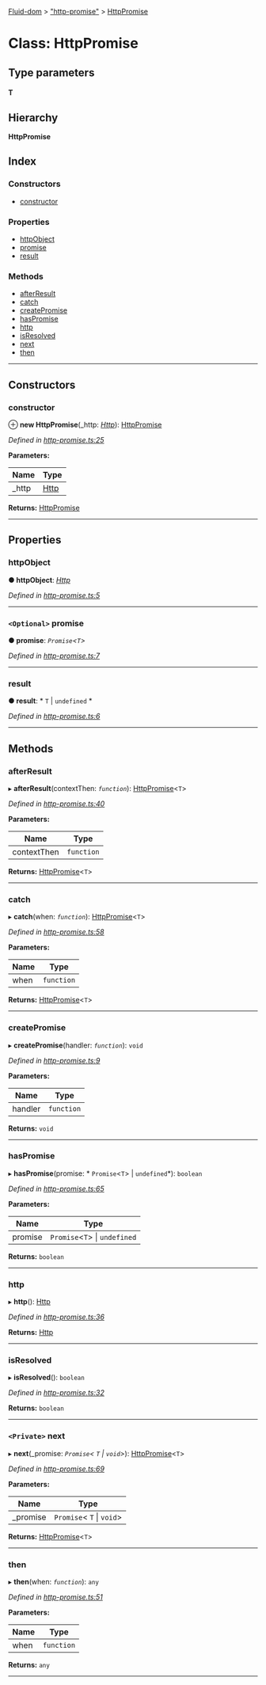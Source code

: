 [Fluid-dom](../README.md) > ["http-promise"](../modules/_http_promise_.md) > [HttpPromise](../classes/_http_promise_.httppromise.md)

# Class: HttpPromise

## Type parameters
#### T 
## Hierarchy

**HttpPromise**

## Index

### Constructors

* [constructor](_http_promise_.httppromise.md#constructor)

### Properties

* [httpObject](_http_promise_.httppromise.md#httpobject)
* [promise](_http_promise_.httppromise.md#promise)
* [result](_http_promise_.httppromise.md#result)

### Methods

* [afterResult](_http_promise_.httppromise.md#afterresult)
* [catch](_http_promise_.httppromise.md#catch)
* [createPromise](_http_promise_.httppromise.md#createpromise)
* [hasPromise](_http_promise_.httppromise.md#haspromise)
* [http](_http_promise_.httppromise.md#http)
* [isResolved](_http_promise_.httppromise.md#isresolved)
* [next](_http_promise_.httppromise.md#next)
* [then](_http_promise_.httppromise.md#then)

---

## Constructors

<a id="constructor"></a>

###  constructor

⊕ **new HttpPromise**(_http: *[Http](_http_.http.md)*): [HttpPromise](_http_promise_.httppromise.md)

*Defined in [http-promise.ts:25](https://github.com/WazzaMo/fluid-dom/blob/0ae4ee4/src/http-promise.ts#L25)*

**Parameters:**

| Name | Type |
| ------ | ------ |
| _http | [Http](_http_.http.md) |

**Returns:** [HttpPromise](_http_promise_.httppromise.md)

___

## Properties

<a id="httpobject"></a>

###  httpObject

**● httpObject**: *[Http](_http_.http.md)*

*Defined in [http-promise.ts:5](https://github.com/WazzaMo/fluid-dom/blob/0ae4ee4/src/http-promise.ts#L5)*

___
<a id="promise"></a>

### `<Optional>` promise

**● promise**: *`Promise`<`T`>*

*Defined in [http-promise.ts:7](https://github.com/WazzaMo/fluid-dom/blob/0ae4ee4/src/http-promise.ts#L7)*

___
<a id="result"></a>

###  result

**● result**: * `T` &#124; `undefined`
*

*Defined in [http-promise.ts:6](https://github.com/WazzaMo/fluid-dom/blob/0ae4ee4/src/http-promise.ts#L6)*

___

## Methods

<a id="afterresult"></a>

###  afterResult

▸ **afterResult**(contextThen: *`function`*): [HttpPromise](_http_promise_.httppromise.md)<`T`>

*Defined in [http-promise.ts:40](https://github.com/WazzaMo/fluid-dom/blob/0ae4ee4/src/http-promise.ts#L40)*

**Parameters:**

| Name | Type |
| ------ | ------ |
| contextThen | `function` |

**Returns:** [HttpPromise](_http_promise_.httppromise.md)<`T`>

___
<a id="catch"></a>

###  catch

▸ **catch**(when: *`function`*): [HttpPromise](_http_promise_.httppromise.md)<`T`>

*Defined in [http-promise.ts:58](https://github.com/WazzaMo/fluid-dom/blob/0ae4ee4/src/http-promise.ts#L58)*

**Parameters:**

| Name | Type |
| ------ | ------ |
| when | `function` |

**Returns:** [HttpPromise](_http_promise_.httppromise.md)<`T`>

___
<a id="createpromise"></a>

###  createPromise

▸ **createPromise**(handler: *`function`*): `void`

*Defined in [http-promise.ts:9](https://github.com/WazzaMo/fluid-dom/blob/0ae4ee4/src/http-promise.ts#L9)*

**Parameters:**

| Name | Type |
| ------ | ------ |
| handler | `function` |

**Returns:** `void`

___
<a id="haspromise"></a>

###  hasPromise

▸ **hasPromise**(promise: * `Promise`<`T`> &#124; `undefined`*): `boolean`

*Defined in [http-promise.ts:65](https://github.com/WazzaMo/fluid-dom/blob/0ae4ee4/src/http-promise.ts#L65)*

**Parameters:**

| Name | Type |
| ------ | ------ |
| promise |  `Promise`<`T`> &#124; `undefined`|

**Returns:** `boolean`

___
<a id="http"></a>

###  http

▸ **http**(): [Http](_http_.http.md)

*Defined in [http-promise.ts:36](https://github.com/WazzaMo/fluid-dom/blob/0ae4ee4/src/http-promise.ts#L36)*

**Returns:** [Http](_http_.http.md)

___
<a id="isresolved"></a>

###  isResolved

▸ **isResolved**(): `boolean`

*Defined in [http-promise.ts:32](https://github.com/WazzaMo/fluid-dom/blob/0ae4ee4/src/http-promise.ts#L32)*

**Returns:** `boolean`

___
<a id="next"></a>

### `<Private>` next

▸ **next**(_promise: *`Promise`< `T` &#124; `void`>*): [HttpPromise](_http_promise_.httppromise.md)<`T`>

*Defined in [http-promise.ts:69](https://github.com/WazzaMo/fluid-dom/blob/0ae4ee4/src/http-promise.ts#L69)*

**Parameters:**

| Name | Type |
| ------ | ------ |
| _promise | `Promise`< `T` &#124; `void`> |

**Returns:** [HttpPromise](_http_promise_.httppromise.md)<`T`>

___
<a id="then"></a>

###  then

▸ **then**(when: *`function`*): `any`

*Defined in [http-promise.ts:51](https://github.com/WazzaMo/fluid-dom/blob/0ae4ee4/src/http-promise.ts#L51)*

**Parameters:**

| Name | Type |
| ------ | ------ |
| when | `function` |

**Returns:** `any`

___

